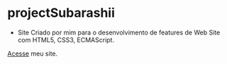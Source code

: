 # projectSubarashii

* Site Criado por mim para o desenvolvimento de features de Web Site com HTML5, CSS3, ECMAScript.

[Acesse](https://rafaelhipolit.github.io/projectSubarashii/) meu site.
